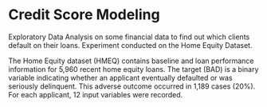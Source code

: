 # Credit Score Modeling
 
Exploratory Data Analysis on some financial data to find out which clients default on their loans. Experiment conducted on the Home Equity Dataset.

The Home Equity dataset (HMEQ) contains baseline and loan performance information for 5,960 recent home equity loans. The target (BAD) is a binary variable indicating whether an applicant eventually defaulted or was seriously delinquent. This adverse outcome occurred in 1,189 cases (20%). For each applicant, 12 input variables were recorded.

